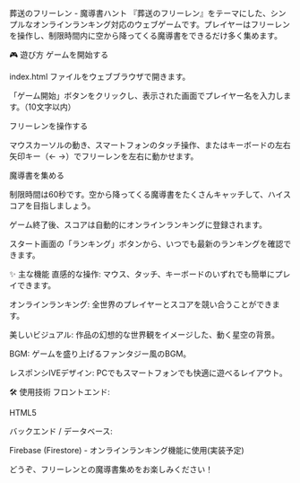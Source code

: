 葬送のフリーレン - 魔導書ハント
『葬送のフリーレン』をテーマにした、シンプルなオンラインランキング対応のウェブゲームです。プレイヤーはフリーレンを操作し、制限時間内に空から降ってくる魔導書をできるだけ多く集めます。

🎮 遊び方
ゲームを開始する

index.html ファイルをウェブブラウザで開きます。

「ゲーム開始」ボタンをクリックし、表示された画面でプレイヤー名を入力します。（10文字以内）

フリーレンを操作する

マウスカーソルの動き、スマートフォンのタッチ操作、またはキーボードの左右矢印キー（← →）でフリーレンを左右に動かせます。

魔導書を集める

制限時間は60秒です。空から降ってくる魔導書をたくさんキャッチして、ハイスコアを目指しましょう。


ゲーム終了後、スコアは自動的にオンラインランキングに登録されます。

スタート画面の「ランキング」ボタンから、いつでも最新のランキングを確認できます。

✨ 主な機能
直感的な操作: マウス、タッチ、キーボードのいずれでも簡単にプレイできます。

オンラインランキング: 全世界のプレイヤーとスコアを競い合うことができます。

美しいビジュアル: 作品の幻想的な世界観をイメージした、動く星空の背景。

BGM: ゲームを盛り上げるファンタジー風のBGM。

レスポンシIVEデザイン: PCでもスマートフォンでも快適に遊べるレイアウト。


🛠️ 使用技術
フロントエンド:

HTML5

バックエンド / データベース:

Firebase (Firestore) - オンラインランキング機能に使用(実装予定)

どうぞ、フリーレンとの魔導書集めをお楽しみください！
